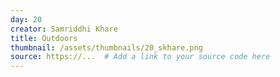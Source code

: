 ```yaml
---
day: 20
creator: Samriddhi Khare
title: Outdoors
thumbnail: /assets/thumbnails/20_skhare.png
source: https://...  # Add a link to your source code here
---
```

